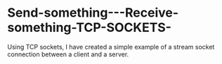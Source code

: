 # Send-something---Receive-something-TCP-SOCKETS-
Using TCP sockets, I have created a simple example of a stream socket connection between a client and a server.
